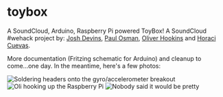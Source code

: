 toybox
======

A SoundCloud, Arduino, Raspberry Pi powered ToyBox! A SoundCloud #wehack project by: [Josh Devins](https://github.com/joshdevins), [Paul Osman](https://github.com/paulosman), [Oliver Hookins](https://github.com/ohookins) and [Horaci Cuevas](https://github.com/horaci).

More documentation (Fritzing schematic for Arduino) and cleanup to come...one day. In the meantime, here's a few photos:

![Soldering headers onto the gyro/accelerometer breakout](http://distilleryimage5.s3.amazonaws.com/401999bce85211e1a57122000a1cf722_7.jpg)
![Oli hooking up the Raspberry Pi](http://distilleryimage7.s3.amazonaws.com/ac95ed02e85211e183e822000a1c03d1_7.jpg)
![Nobody said it would be pretty](http://distilleryimage2.s3.amazonaws.com/3b3ea842e94711e1a9d822000a1e9de9_7.jpg)
